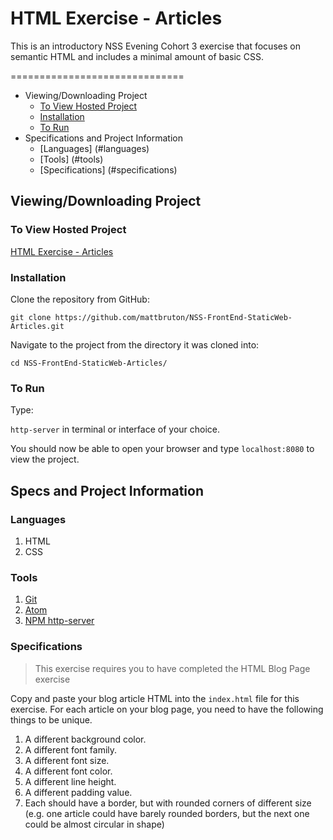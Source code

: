 # HTML Exercise - Articles

This is an introductory NSS Evening Cohort 3 exercise that focuses on semantic HTML and includes a minimal amount of basic CSS.

==============================

- Viewing/Downloading Project
    - [To View Hosted Project](#to-view-hosted-project)
    - [Installation](#installation)
    - [To Run](#torun)
- Specifications and Project Information
    - [Languages] (#languages)
    - [Tools] (#tools)
    - [Specifications] (#specifications)

## Viewing/Downloading Project

### To View Hosted Project

[HTML Exercise - Articles](https://mb-nss-exercises.firebaseapp.com/articles/index.html)

### Installation

Clone the repository from GitHub:

`git clone https://github.com/mattbruton/NSS-FrontEnd-StaticWeb-Articles.git`

Navigate to the project from the directory it was cloned into:

`cd NSS-FrontEnd-StaticWeb-Articles/`

### To Run

Type:

`http-server` in terminal or interface of your choice.

You should now be able to open your browser and type `localhost:8080` to view the project.

## Specs and Project Information

### Languages

1. HTML
1. CSS

### Tools

1. [Git](https://git-scm.com/)
1. [Atom](https://atom.io/)
1. [NPM http-server](https://www.npmjs.com/package/http-server)

### Specifications

> This exercise requires you to have completed the HTML Blog Page exercise

Copy and paste your blog article HTML into the `index.html` file for this exercise. For each article on your blog page, you need to have the following things to be unique.

1. A different background color.
1. A different font family.
1. A different font size.
1. A different font color.
1. A different line height.
1. A different padding value.
1. Each should have a border, but with rounded corners of different size (e.g. one article could have barely rounded borders, but the next one could be almost circular in shape)
